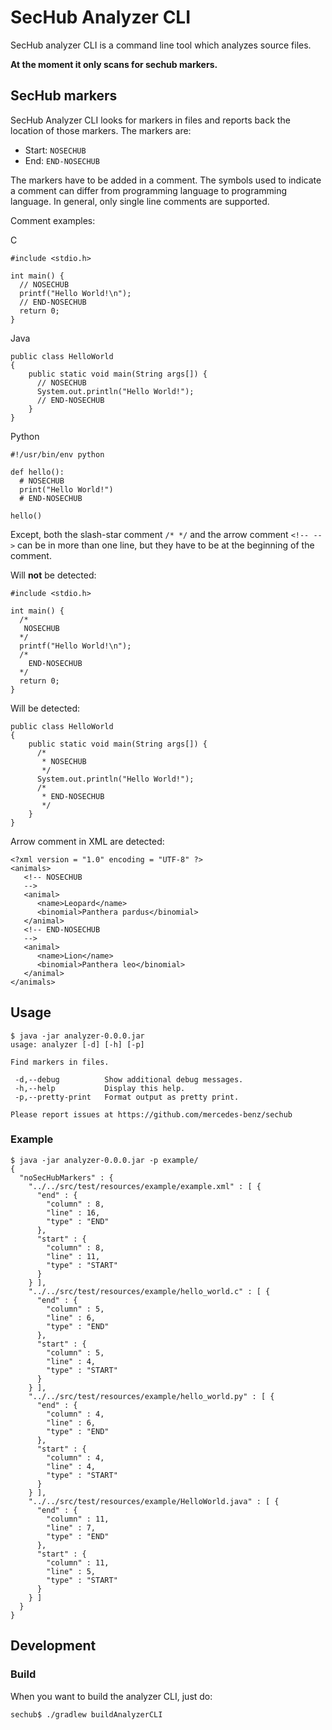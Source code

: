 <!-- SPDX-License-Identifier: MIT --->
# SecHub Analyzer CLI

SecHub analyzer CLI is a command line tool which analyzes source files.

__At the moment it only scans for sechub markers.__

## SecHub markers

SecHub Analyzer CLI looks for markers in files and reports back the location of those markers. The markers are:

- Start: `NOSECHUB`
- End: `END-NOSECHUB`

The markers have to be added in a comment. The symbols used to indicate a comment can differ from programming language to programming language. In general, only single line comments are supported.

Comment examples:

C

~~~
#include <stdio.h>

int main() {
  // NOSECHUB
  printf("Hello World!\n");
  // END-NOSECHUB
  return 0;
}
~~~

Java

~~~
public class HelloWorld
{
    public static void main(String args[]) {
      // NOSECHUB
      System.out.println("Hello World!");
      // END-NOSECHUB
    }
}
~~~

Python

~~~
#!/usr/bin/env python

def hello():
  # NOSECHUB
  print("Hello World!")
  # END-NOSECHUB

hello()
~~~

Except, both the slash-star comment `/* */` and the arrow comment `<!-- -->` can be in more than one line, but they have to be at the beginning of the comment.

Will **not** be detected:

~~~
#include <stdio.h>

int main() {
  /*
   NOSECHUB
  */
  printf("Hello World!\n");
  /*
  	END-NOSECHUB
  */
  return 0;
}
~~~

Will be detected:

~~~
public class HelloWorld
{
    public static void main(String args[]) {
      /* 
       * NOSECHUB
       */
      System.out.println("Hello World!");
      /* 
       * END-NOSECHUB
       */
    }
}
~~~

Arrow comment in XML are detected:

~~~
<?xml version = "1.0" encoding = "UTF-8" ?>
<animals>
   <!-- NOSECHUB 
   -->
   <animal>
      <name>Leopard</name>
      <binomial>Panthera pardus</binomial>
   </animal>
   <!-- END-NOSECHUB 
   -->
   <animal>
      <name>Lion</name>
      <binomial>Panthera leo</binomial>
   </animal>
</animals>
~~~

## Usage

~~~
$ java -jar analyzer-0.0.0.jar
usage: analyzer [-d] [-h] [-p]

Find markers in files.

 -d,--debug          Show additional debug messages.
 -h,--help           Display this help.
 -p,--pretty-print   Format output as pretty print.

Please report issues at https://github.com/mercedes-benz/sechub
~~~

### Example

~~~
$ java -jar analyzer-0.0.0.jar -p example/
{
  "noSecHubMarkers" : {
    "../../src/test/resources/example/example.xml" : [ {
      "end" : {
        "column" : 8,
        "line" : 16,
        "type" : "END"
      },
      "start" : {
        "column" : 8,
        "line" : 11,
        "type" : "START"
      }
    } ],
    "../../src/test/resources/example/hello_world.c" : [ {
      "end" : {
        "column" : 5,
        "line" : 6,
        "type" : "END"
      },
      "start" : {
        "column" : 5,
        "line" : 4,
        "type" : "START"
      }
    } ],
    "../../src/test/resources/example/hello_world.py" : [ {
      "end" : {
        "column" : 4,
        "line" : 6,
        "type" : "END"
      },
      "start" : {
        "column" : 4,
        "line" : 4,
        "type" : "START"
      }
    } ],
    "../../src/test/resources/example/HelloWorld.java" : [ {
      "end" : {
        "column" : 11,
        "line" : 7,
        "type" : "END"
      },
      "start" : {
        "column" : 11,
        "line" : 5,
        "type" : "START"
      }
    } ]
  }
}
~~~


## Development

### Build

When you want to build the analyzer CLI, just do:

~~~
sechub$ ./gradlew buildAnalyzerCLI
~~~


